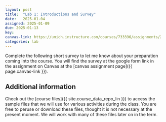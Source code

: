 ```yaml
---
layout: post
title:  "Lab 1: Introductions and Survey"
date:   2025-01-04
assigned: 2025-01-09
due: 2025-01-13
key:
canvas-link: https://umich.instructure.com/courses/733396/assignments/2649538
categories: lab
---
```


Complete the following short survey to let me know about your preparation coming into the course. You will find the survey at the google form link in the assignment on Canvas at the [canvas assignment page]({{ page.canvas-link }}).

## Additional information

Check out the [course files]({{ site.course_data_repo_lin }}) to access
the sample files that we will use for various activities during the class.
You are free to peruse or download these files, thought it is not necessary
at the present moment. We will work with many of these files later on in
the term.

